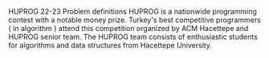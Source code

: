 HUPROG 22-23 Problem definitions
HUPROG is a nationwide programming contest with a notable money prize.
Turkey's best competitive programmers ( in algorithm ) attend this competition organized by ACM Hacettepe and HUPROG senior team.
The HUPROG team consists of enthusiastic students for algorithms and data structures from Hacettepe University.
